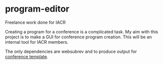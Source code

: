 # program-editor
Freelance work done for IACR

Creating a program for a conference is a complicated task. My aim with this project is to make a GUI for conference program creation. This will be an internal tool for IACR members.

The only dependencies are websubrev and to produce output for [conference template](https://github.com/kaymckelly/freelance-iacr).
